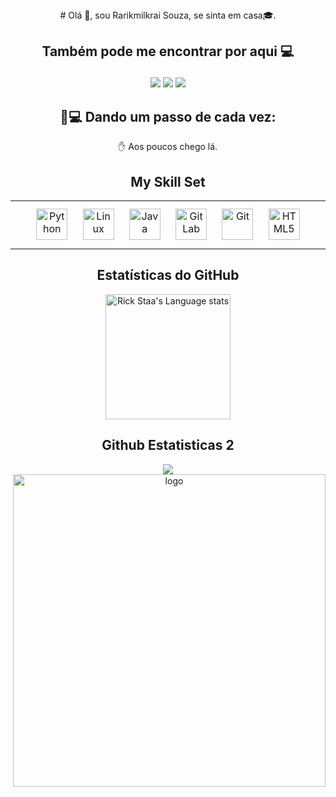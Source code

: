 
<div  align="center">
 # Olá 👋, sou Rarikmilkrai Souza, se sinta em casa🎓.
</div>
<div  align="center">
<h2>

 Também pode me encontrar por aqui 💻
 </h2>
</div>
<div  align="center">
  <a href="https://instagram.com/rarikmilkraisouza/" target="_blank"><img src="https://img.shields.io/badge/-Instagram-%23E4405F?style=for-the-badge&logo=instagram&logoColor=white" target="_blank"></a>
  <a href = "mailto:rarikmilkrai05@gmail.com"><img src="https://img.shields.io/badge/-Gmail-%23333?style=for-the-badge&logo=gmail&logoColor=white" target="_blank"></a>
  <a href="https://www.linkedin.com/in/rarikmilkrai-souza-94964173/" target="_blank"><img src="https://img.shields.io/badge/-LinkedIn-%230077B5?style=for-the-badge&logo=linkedin&logoColor=white" target="_blank"></a> 

 ## 🚀💻 Dando um passo de cada vez:
   
✋ Aos poucos chego lá.
 <!-- Dark Mode -->
 ## My Skill Set
 <table>
  <tr>
    <td valign="top" width="25%">
      <div align="center">
       <a href="https://www.python.org/" target="_blank"
          ><img
            style="margin: 10px"
            src="https://profilinator.rishav.dev/skills-assets/python-original.svg"
            alt="Python"
            height="50"
        /></a>
       <a href="https://www.linux.org/" target="_blank"
          ><img
            style="margin: 10px"
            src="https://profilinator.rishav.dev/skills-assets/linux-original.svg"
            alt="Linux"
            height="50"
        /></a>
       <a href="https://www.java.com/" target="_blank"
          ><img
            style="margin: 10px"
            src="https://profilinator.rishav.dev/skills-assets/java-original-wordmark.svg"
            alt="Java"
            height="50"
        /></a>
       <a href="https://about.gitlab.com/" target="_blank"
          ><img
            style="margin: 10px"
            src="https://profilinator.rishav.dev/skills-assets/gitlab.svg"
            alt="GitLab"
            height="50"
        /></a>
       <a href="https://github.com/" target="_blank"
          ><img
            style="margin: 10px"
            src="https://profilinator.rishav.dev/skills-assets/git-scm-icon.svg"
            alt="Git"
            height="50"
        /></a>
       <a href="https://en.wikipedia.org/wiki/HTML5" target="_blank"
          ><img
            style="margin: 10px"
            src="https://profilinator.rishav.dev/skills-assets/html5-original-wordmark.svg"
            alt="HTML5"
            height="50"
        /></a>
      </div>
    </td>
  </tr>
</table>

## Estatísticas do GitHub
  
 <div align="center">
  <a href="https://github.com/rarikmilkrai/github-readme-stats#gh-light-mode-only">

  <img height=200 src="https://github-readme-stats-git-master-rstaa-rickstaa.vercel.app/api/top-langs/?username=rarikmilkrai&layout=compact&langs_count=10&hide_border=1&role=OWNER,COLLABORATOR#gh-light-mode-only" alt="Rick Staa's Language stats" />
   
</a>
  
## Github Estatisticas 2
  
  <div align="center">
  <img
    src="https://github-readme-stats.vercel.app/api?username=rarikmilkrai&show_icons=true&count_private=true&hide_border=true"
    align="center"
  />
</div>

  
  <img src="https://media.giphy.com/media/SWoSkN6DxTszqIKEqv/giphy.gif" min-width="400px" max-width="400px" width="500px" align="right" alt="logo"> 
 
